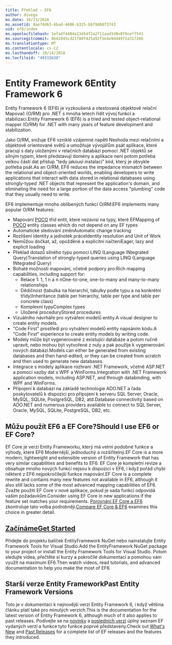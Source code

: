 ```yaml
---
title: Přehled – EF6
author: divega
ms.date: 10/23/2016
ms.assetid: 8ae74d63-6bad-4686-b325-bbf9d68f3743
uid: ef6/index
ms.openlocfilehash: 1efadf4484a13d5df2a2f11aad3d0e8f9ceff543
ms.sourcegitcommit: 8b42045cd21f80f425a92f5e4e9dd4972a31720b
ms.translationtype: MT
ms.contentlocale: cs-CZ
ms.lasthandoff: 10/14/2018
ms.locfileid: "49315630"
---
```

# <a name="entity-framework-6"></a><span data-ttu-id="6a2e7-102">Entity Framework 6</span><span class="sxs-lookup"><span data-stu-id="6a2e7-102">Entity Framework 6</span></span>
<span data-ttu-id="6a2e7-103">Entity Framework 6 (EF6) je vyzkoušená a otestovaná objektově relační Mapovač (O/RM) pro .NET s mnoha letech řídit vývoj funkcí a stabilizaci.</span><span class="sxs-lookup"><span data-stu-id="6a2e7-103">Entity Framework 6 (EF6) is a tried and tested object-relational mapper (O/RM) for .NET with many years of feature development and stabilization.</span></span>

<span data-ttu-id="6a2e7-104">Jako O/RM, snižuje EF6 vzniklé vzájemné napětí Neshoda mezi relačními a objektově orientované světů a umožňuje vývojářům psát aplikace, které pracují s daty uloženými v relačních databází pomocí .NET objektů se silným typem, které představují domény a aplikace není potom potřeba velkou částí dat přístup "tedy jakousi instalaci" kód, který je obvykle potřeba psát.</span><span class="sxs-lookup"><span data-stu-id="6a2e7-104">As an O/RM, EF6 reduces the impedance mismatch between the relational and object-oriented worlds, enabling developers to write applications that interact with data stored in relational databases using strongly-typed .NET objects that represent the application's domain, and eliminating the need for a large portion of the data access "plumbing" code that they usually need to write.</span></span>

<span data-ttu-id="6a2e7-105">EF6 implementuje mnoho oblíbených funkcí O/RM:</span><span class="sxs-lookup"><span data-stu-id="6a2e7-105">EF6 implements many popular O/RM features:</span></span>
- <span data-ttu-id="6a2e7-106">Mapování [POCO](~/ef6/resources/glossary.md#poco) tříd entit, které nezávisí na typy, které EF</span><span class="sxs-lookup"><span data-stu-id="6a2e7-106">Mapping of [POCO](~/ef6/resources/glossary.md#poco) entity classes which do not depend on any EF types</span></span>
- <span data-ttu-id="6a2e7-107">Automatické sledování změn</span><span class="sxs-lookup"><span data-stu-id="6a2e7-107">Automatic change tracking</span></span>
- <span data-ttu-id="6a2e7-108">Rozlišení identity a jednotek práce</span><span class="sxs-lookup"><span data-stu-id="6a2e7-108">Identity resolution and Unit of Work</span></span>
- <span data-ttu-id="6a2e7-109">Nemůžou dočkat, až, opožděné a explicitní načtení</span><span class="sxs-lookup"><span data-stu-id="6a2e7-109">Eager, lazy and explicit loading</span></span>
- <span data-ttu-id="6a2e7-110">Překlad dotazů silného typu pomocí LINQ (Language INtegrated Query)</span><span class="sxs-lookup"><span data-stu-id="6a2e7-110">Translation of strongly-typed queries using LINQ (Language INtegrated Query)</span></span>
- <span data-ttu-id="6a2e7-111">Bohaté možnosti mapování, včetně podpory pro:</span><span class="sxs-lookup"><span data-stu-id="6a2e7-111">Rich mapping capabilities, including support for:</span></span>
  - <span data-ttu-id="6a2e7-112">Relace 1: 1, 1 n a n n</span><span class="sxs-lookup"><span data-stu-id="6a2e7-112">One-to-one, one-to-many and many-to-many relationships</span></span>
  - <span data-ttu-id="6a2e7-113">Dědičnost (tabulka na hierarchii, tabulky podle typu a na konkrétní třídy)</span><span class="sxs-lookup"><span data-stu-id="6a2e7-113">Inheritance (table per hierarchy, table per type and table per concrete class)</span></span>
  - <span data-ttu-id="6a2e7-114">Komplexní typy</span><span class="sxs-lookup"><span data-stu-id="6a2e7-114">Complex types</span></span>
  - <span data-ttu-id="6a2e7-115">Uložené procedury</span><span class="sxs-lookup"><span data-stu-id="6a2e7-115">Stored procedures</span></span>
- <span data-ttu-id="6a2e7-116">Vizuálního návrháře pro vytváření modelů entity.</span><span class="sxs-lookup"><span data-stu-id="6a2e7-116">A visual designer to create entity models.</span></span>
- <span data-ttu-id="6a2e7-117">"Code First" prostředí pro vytváření modelů entity napsáním kódu.</span><span class="sxs-lookup"><span data-stu-id="6a2e7-117">A "Code First" experience to create entity models by writing code.</span></span>
- <span data-ttu-id="6a2e7-118">Modely může být vygenerované z existující databáze a potom ručně upravit, nebo mohou být vytvořené z nuly a pak použije k vygenerování nových databází.</span><span class="sxs-lookup"><span data-stu-id="6a2e7-118">Models can either be generated from existing databases and then hand-edited, or they can be created from scratch and then used to generate new databases.</span></span>
- <span data-ttu-id="6a2e7-119">Integrace s modely aplikace rozhraní .NET Framework, včetně ASP.NET a pomocí vazby dat s WPF a WinForms.</span><span class="sxs-lookup"><span data-stu-id="6a2e7-119">Integration with .NET Framework application models, including ASP.NET, and through databinding, with WPF and WinForms.</span></span>
- <span data-ttu-id="6a2e7-120">Připojení k databázi na základě technologie ADO.NET a řada poskytovatelů k dispozici pro připojení k serveru SQL Server, Oracle, MySQL, SQLite, PostgreSQL, DB2, atd.</span><span class="sxs-lookup"><span data-stu-id="6a2e7-120">Database connectivity based on ADO.NET and numerous providers available to connect to SQL Server, Oracle, MySQL, SQLite, PostgreSQL, DB2, etc.</span></span>

## <a name="should-i-use-ef6-or-ef-core"></a><span data-ttu-id="6a2e7-121">Můžu použít EF6 a EF Core?</span><span class="sxs-lookup"><span data-stu-id="6a2e7-121">Should I use EF6 or EF Core?</span></span>

<span data-ttu-id="6a2e7-122">EF Core je verzi Entity Frameworku, který má velmi podobné funkce a výhody, které EF6 Modernější, jednoduchý a rozšiřitelný.</span><span class="sxs-lookup"><span data-stu-id="6a2e7-122">EF Core is a more modern, lightweight and extensible version of Entity Framework that has very similar capabilities and benefits to EF6.</span></span>
<span data-ttu-id="6a2e7-123">EF Core je kompletní revize a obsahuje mnoho nových funkcí nejsou k dispozici v EF6, i když pořád chybí některé z EF6 nejpokročilejší funkce mapování.</span><span class="sxs-lookup"><span data-stu-id="6a2e7-123">EF Core is a complete rewrite and contains many new features not available in EF6, although it also still lacks some of the most advanced mapping capabilities of EF6.</span></span>
<span data-ttu-id="6a2e7-124">Zvažte použití EF Core v nové aplikace, pokud je sada funkcí odpovídá vašim požadavkům.</span><span class="sxs-lookup"><span data-stu-id="6a2e7-124">Consider using EF Core in new applications if the feature set matches your requirements.</span></span>
<span data-ttu-id="6a2e7-125">[Porovnání EF Core a EF6](xref:efcore-and-ef6/index) zkontroluje tato volba podrobněji.</span><span class="sxs-lookup"><span data-stu-id="6a2e7-125">[Compare EF Core & EF6](xref:efcore-and-ef6/index) examines this choice in greater detail.</span></span>

## <a name="get-startedef6get-startedmd"></a>[<span data-ttu-id="6a2e7-126">Začínáme</span><span class="sxs-lookup"><span data-stu-id="6a2e7-126">Get Started</span></span>](~/ef6/get-started.md)

<span data-ttu-id="6a2e7-127">Přidejte do projektu balíček EntityFramework NuGet nebo nainstalujte Entity Framework Tools for Visual Studio.</span><span class="sxs-lookup"><span data-stu-id="6a2e7-127">Add the EntityFramework NuGet package to your project or install the Entity Framework Tools for Visual Studio.</span></span> <span data-ttu-id="6a2e7-128">Potom sledujte videa, přečtěte si kurzy a pokročilé dokumentací a pomohou vám využít na maximum EF6.</span><span class="sxs-lookup"><span data-stu-id="6a2e7-128">Then watch videos, read tutorials, and advanced documentation to help you make the most of EF6.</span></span>

## <a name="past-entity-framework-versions"></a><span data-ttu-id="6a2e7-129">Starší verze Entity Framework</span><span class="sxs-lookup"><span data-stu-id="6a2e7-129">Past Entity Framework Versions</span></span>

<span data-ttu-id="6a2e7-130">Toto je v dokumentaci k nejnovější verzi Entity Framework 6, i když většina článku platí také pro minulých verzích.</span><span class="sxs-lookup"><span data-stu-id="6a2e7-130">This is the documentation for the latest version of Entity Framework 6, although much of it also applies to past releases.</span></span>
<span data-ttu-id="6a2e7-131">Podívejte se na [novinky](~/ef6/what-is-new/index.md) a [posledních verzí](~/ef6/what-is-new/past-releases.md) úplný seznam EF vydaných verzí a funkce tyto funkce poprvé představeny.</span><span class="sxs-lookup"><span data-stu-id="6a2e7-131">Check out [What's New](~/ef6/what-is-new/index.md) and [Past Releases](~/ef6/what-is-new/past-releases.md) for a complete list of EF releases and the features they introduced.</span></span>
